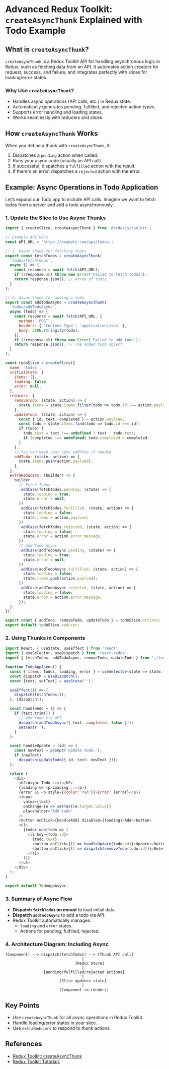 # Advanced Redux Toolkit: `createAsyncThunk` Explained with Todo Example

## What is `createAsyncThunk`?

`createAsyncThunk` is a Redux Toolkit API for handling asynchronous logic in Redux, such as fetching data from an API. It automates action creators for request, success, and failure, and integrates perfectly with slices for loading/error states.

### Why Use `createAsyncThunk`?

- Handles async operations (API calls, etc.) in Redux state.
- Automatically generates pending, fulfilled, and rejected action types.
- Supports error handling and loading states.
- Works seamlessly with reducers and slices.

## How `createAsyncThunk` Works

When you define a thunk with `createAsyncThunk`, it:
1. Dispatches a `pending` action when called.
2. Runs your async code (usually an API call).
3. If successful, dispatches a `fulfilled` action with the result.
4. If there's an error, dispatches a `rejected` action with the error.

## Example: Async Operations in Todo Application

Let’s expand our Todo app to include API calls. Imagine we want to fetch todos from a server and add a todo asynchronously.

### 1. Update the Slice to Use Async Thunks

```javascript name=todoSlice.js
import { createSlice, createAsyncThunk } from '@reduxjs/toolkit';

// Example API URLs
const API_URL = 'https://example.com/api/todos';

// 1. Async thunk for fetching todos
export const fetchTodos = createAsyncThunk(
  'todos/fetchTodos',
  async () => {
    const response = await fetch(API_URL);
    if (!response.ok) throw new Error('Failed to fetch todos');
    return response.json(); // Array of todos
  }
);

// 2. Async thunk for adding a todo
export const addTodoAsync = createAsyncThunk(
  'todos/addTodoAsync',
  async (todo) => {
    const response = await fetch(API_URL, {
      method: 'POST',
      headers: { 'Content-Type': 'application/json' },
      body: JSON.stringify(todo),
    });
    if (!response.ok) throw new Error('Failed to add todo');
    return response.json(); // The added todo object
  }
);

const todoSlice = createSlice({
  name: 'todos',
  initialState: {
    items: [],
    loading: false,
    error: null,
  },
  reducers: {
    removeTodo: (state, action) => {
      state.items = state.items.filter(todo => todo.id !== action.payload);
    },
    updateTodo: (state, action) => {
      const { id, text, completed } = action.payload;
      const todo = state.items.find(todo => todo.id === id);
      if (todo) {
        todo.text = text !== undefined ? text : todo.text;
        if (completed !== undefined) todo.completed = completed;
      }
    },
    // You can keep your sync addTodo if needed
    addTodo: (state, action) => {
      state.items.push(action.payload);
    },
  },
  extraReducers: (builder) => {
    builder
      // Fetch Todos
      .addCase(fetchTodos.pending, (state) => {
        state.loading = true;
        state.error = null;
      })
      .addCase(fetchTodos.fulfilled, (state, action) => {
        state.loading = false;
        state.items = action.payload;
      })
      .addCase(fetchTodos.rejected, (state, action) => {
        state.loading = false;
        state.error = action.error.message;
      })
      // Add Todo Async
      .addCase(addTodoAsync.pending, (state) => {
        state.loading = true;
        state.error = null;
      })
      .addCase(addTodoAsync.fulfilled, (state, action) => {
        state.loading = false;
        state.items.push(action.payload);
      })
      .addCase(addTodoAsync.rejected, (state, action) => {
        state.loading = false;
        state.error = action.error.message;
      });
  },
});

export const { addTodo, removeTodo, updateTodo } = todoSlice.actions;
export default todoSlice.reducer;
```

### 2. Using Thunks in Components

```javascript name=TodoAppAsync.js
import React, { useState, useEffect } from 'react';
import { useSelector, useDispatch } from 'react-redux';
import { fetchTodos, addTodoAsync, removeTodo, updateTodo } from './todoSlice';

function TodoAppAsync() {
  const { items: todos, loading, error } = useSelector(state => state.todos);
  const dispatch = useDispatch();
  const [text, setText] = useState('');

  useEffect(() => {
    dispatch(fetchTodos());
  }, [dispatch]);

  const handleAdd = () => {
    if (text.trim()) {
      // Add todo via API
      dispatch(addTodoAsync({ text, completed: false }));
      setText('');
    }
  };

  const handleUpdate = (id) => {
    const newText = prompt('Update todo:');
    if (newText)
      dispatch(updateTodo({ id, text: newText }));
  };

  return (
    <div>
      <h2>Async Todo List</h2>
      {loading && <p>Loading...</p>}
      {error && <p style={{color:'red'}}>Error: {error}</p>}
      <input
        value={text}
        onChange={e => setText(e.target.value)}
        placeholder="Add todo"
      />
      <button onClick={handleAdd} disabled={loading}>Add</button>
      <ul>
        {todos.map(todo => (
          <li key={todo.id}>
            {todo.text}
            <button onClick={() => handleUpdate(todo.id)}>Update</button>
            <button onClick={() => dispatch(removeTodo(todo.id))}>Delete</button>
          </li>
        ))}
      </ul>
    </div>
  );
}

export default TodoAppAsync;
```

### 3. Summary of Async Flow

- **Dispatch `fetchTodos` on mount** to load initial data.
- **Dispatch `addTodoAsync`** to add a todo via API.
- Redux Toolkit automatically manages:
  - `loading` and `error` states.
  - Actions for pending, fulfilled, rejected.

### 4. Architecture Diagram: Including Async

```plaintext
[Component] --> dispatch(fetchTodos) --> [Thunk API call]
                                  |
                               [Redux Store]
                                  |
                 [pending/fulfilled/rejected actions]
                                  |
                        [Slice updates state]
                                  |
                        [Component re-renders]
```

## Key Points

- Use `createAsyncThunk` for all async operations in Redux Toolkit.
- Handle loading/error states in your slice.
- Use `extraReducers` to respond to thunk actions.

## References

- [Redux Toolkit: createAsyncThunk](https://redux-toolkit.js.org/api/createAsyncThunk)
- [Redux Toolkit Tutorials](https://redux-toolkit.js.org/tutorials/advanced-tutorial)